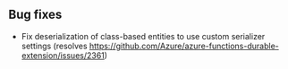 ## Bug fixes

- Fix deserialization of class-based entities to use custom serializer settings (resolves https://github.com/Azure/azure-functions-durable-extension/issues/2361)